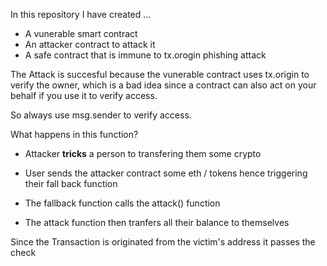 
In this repository I have created ...
- A vunerable smart contract 
- An attacker contract to attack it
- A safe contract that is immune to tx.orogin phishing attack

The Attack is succesful because the vunerable contract uses tx.origin to verify the owner, which is a bad idea since a contract can also act on your behalf if you use it to verify access.

So always use msg.sender to verify access.

What happens in this function?

- Attacker **tricks** a person to transfering them some crypto

- User sends the attacker contract some eth / tokens hence triggering their fall back function

- The fallback function calls the attack() function

- The attack function then tranfers all their balance to themselves

Since the Transaction is originated from the victim's address it passes the check
